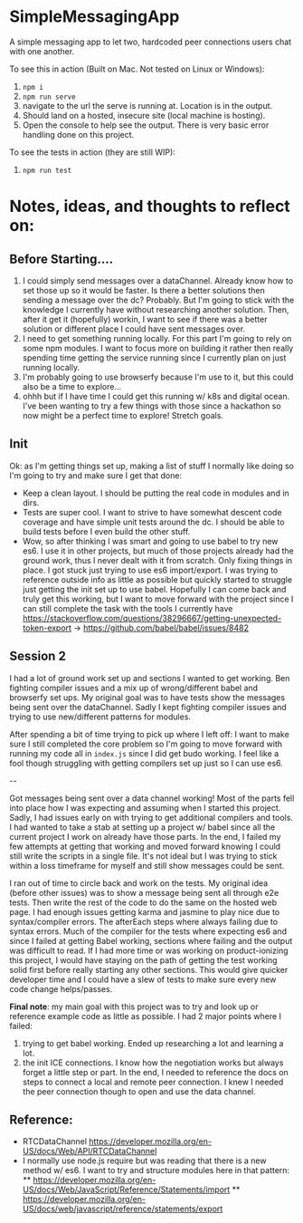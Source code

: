 # SimpleMessagingApp
A simple messaging app to let two, hardcoded peer connections users chat with one another.

To see this in action (Built on Mac. Not tested on Linux or Windows):
1. `npm i`
2. `npm run serve`
3. navigate to the url the serve is running at. Location is in the output.
4. Should land on a hosted, insecure site (local machine is hosting).
5. Open the console to help see the output. There is very basic error handling done on this project.

To see the tests in action (they are still WIP):
1. `npm run test`

# Notes, ideas, and thoughts to reflect on:
## Before Starting....
1) I could simply send messages over a dataChannel. Already know how to set those up so it would be faster. Is there a better solutions then sending a message over the dc? Probably. But I'm going to stick with the knowledge I currently have without researching another solution. Then, after it get it (hopefully) workin, I want to see if there was a better solution or different place I could have sent messages over.
2) I need to get something running locally. For this part I'm going to rely on some npm modules. I want to focus more on building it rather then really spending time getting the service running since I currently plan on just running locally.
3) I'm probably going to use browserfy because I'm use to it, but this could also be a time to explore...
4) ohhh but if I have time I could get this running w/ k8s and digital ocean. I've been wanting to try a few things with those since a hackathon so now might be a perfect time to explore! Stretch goals.

## Init
Ok: as I'm getting things set up, making a list of stuff I normally like doing so I'm going to try and make sure I get that done:

* Keep a clean layout. I should be putting the real code in modules and in dirs.
* Tests are super cool. I want to strive to have somewhat descent code coverage and have simple unit tests around the dc. I should be able to build tests before I even build the other stuff.
* Wow, so after thinking I was smart and going to use babel to try new es6. I use it in other projects, but much of those projects already had the ground work, thus I never dealt with it from scratch. Only fixing things in place. I got stuck just trying to use es6 import/export. I was trying to reference outside info as little as possible but quickly started to struggle just getting the init set up to use babel. Hopefully I can come back and truly get this working, but I want to move forward with the project since I can still complete the task with the tools I currently have https://stackoverflow.com/questions/38296667/getting-unexpected-token-export -> https://github.com/babel/babel/issues/8482

## Session 2
I had a lot of ground work set up and sections I wanted to get working. Ben fighting compiler issues and a mix up of wrong/different babel and browserfy set ups. My original goal was to have tests show the messages being sent over the dataChannel. Sadly I kept fighting compiler issues and trying to use new/different patterns for modules.

After spending a bit of time trying to pick up where I left off: I want to make sure I still completed the core problem so I'm going to move forward with running my code all in `index.js` since I did get budo working. I feel like a fool though struggling with getting compilers set up just so I can use es6.

--

Got messages being sent over a data channel working! Most of the parts fell into place how I was expecting and assuming when I started this project. Sadly, I had issues early on with trying to get additional compilers and tools. I had wanted to take a stab at setting up a project w/ babel since all the current project I work on already have those parts. In the end, I failed my few attempts at getting that working and moved forward knowing I could still write the scripts in a single file. It's not ideal but I was trying to stick within a loss timeframe for myself and still show messages could be sent.

I ran out of time to circle back and work on the tests. My original idea (before other issues) was to show a message being sent all through e2e tests. Then write the rest of the code to do the same on the hosted web page. I had enough issues getting karma and jasmine to play nice due to syntax/compiler errors. The afterEach steps where always failing due to syntax errors. Much of the compiler for the tests where expecting es6 and since I failed at getting Babel working, sections where failing and the output was difficult to read. If I had more time or was working on product-ionizing this project, I would have staying on the path of getting the test working solid first before really starting any other sections. This would give quicker developer time and I could have a slew of tests to make sure every new code change helps/passes.

**Final note**: my main goal with this project was to try and look up or reference example code as little as possible. I had 2 major points where I failed:
1) trying to get babel working. Ended up researching a lot and learning a lot.
2) the init ICE connections. I know how the negotiation works but always forget a little step or part. In the end, I needed to reference the docs on steps to connect a local and remote peer connection. I knew I needed the peer connection though to open and use the data channel.

## Reference:
* RTCDataChannel https://developer.mozilla.org/en-US/docs/Web/API/RTCDataChannel
* I normally use node.js require but was reading that there is a new method w/ es6. I want to try and structure modules here in that pattern:
** https://developer.mozilla.org/en-US/docs/Web/JavaScript/Reference/Statements/import
** https://developer.mozilla.org/en-US/docs/web/javascript/reference/statements/export
